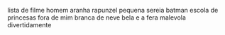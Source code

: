 lista de filme
homem aranha
rapunzel 
pequena sereia
batman
escola de princesas
fora de mim
branca de neve
bela e a fera
malevola
divertidamente
